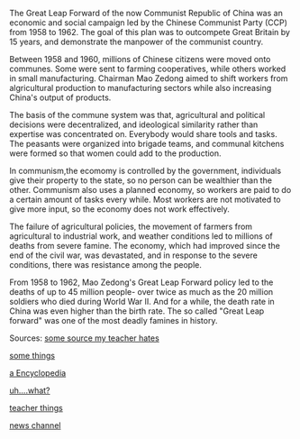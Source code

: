 The Great Leap Forward 
of the now Communist Republic of China was 
an economic and social campaign led by the Chinese Communist 
Party (CCP) from 1958 to 1962. The goal of this plan was to 
outcompete Great Britain by 15 years, and demonstrate the manpower of
the communist country.

Between 1958 and 1960, millions of Chinese citizens 
were moved onto communes. Some were sent to 
farming cooperatives, while others worked in small 
manufacturing. Chairman Mao Zedong aimed to shift workers from
algricultural production to manufacturing sectors while also 
increasing China's output of products.

The basis of the commune system was that, agricultural and political 
decisions were decentralized, and ideological similarity rather 
than expertise was concentrated on. Everybody would share tools and tasks. 
The peasants were organized into 
brigade teams, and communal kitchens were formed so that 
women could add to the production. 

In communism,the ecomomy is controlled by the government, individuals
give their property to the state, so no person can be
wealthier than the other. Communism also uses a planned economy,
so workers are paid to do a certain amount of tasks every while.
Most workers are not motivated to give more input, so the 
economy does not work effectively.

The failure of agricultural policies, the movement of farmers 
from agricultural to industrial work, and weather conditions led to 
millions of deaths from severe famine. 
The economy, which had improved since the end of the civil war, 
was devastated, and in response to the severe conditions, 
there was resistance among the people.

From 1958 to 1962, Mao Zedong's Great Leap 
Forward policy led to the deaths of up to 45 million people- over twice as much
as the 20 million soldiers who died during World War II.
And for a while, the death rate in China was even higher than the birth rate.
The so called "Great Leap forward" was one of the most deadly 
famines in history.

Sources: [some source my teacher hates](https://en.wikipedia.org/wiki/Great_Leap_Forward)
 
 [some things](https://www.asianstudies.org/publications/eaa/archives/chinas-great-leap-forward/)
 
 [a Encyclopedia](https://www.britannica.com/event/Great-Leap-Forward)
 
 [uh....what?](https://www.thoughtco.com/the-great-leap-forward-195154)
 
 [teacher things](https://www.nationalgeographic.org/encyclopedia/communism/)
 
 [news channel](https://www.washingtonpost.com/news/volokh-conspiracy/wp/2016/08/03/giving-historys-greatest-mass-murderer-his-due/)




 




